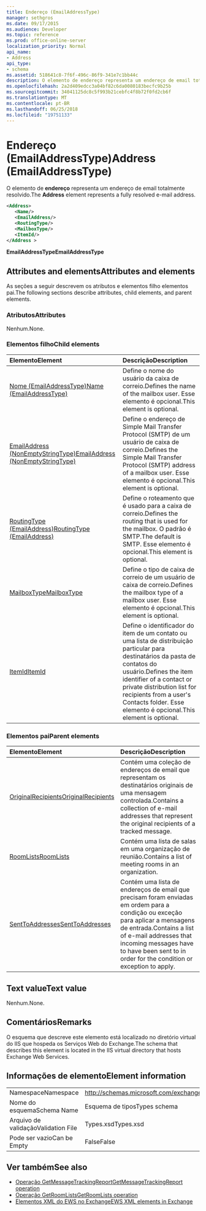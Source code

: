```yaml
---
title: Endereço (EmailAddressType)
manager: sethgros
ms.date: 09/17/2015
ms.audience: Developer
ms.topic: reference
ms.prod: office-online-server
localization_priority: Normal
api_name:
- Address
api_type:
- schema
ms.assetid: 518641c8-7f6f-496c-86f9-341e7c1bb44c
description: O elemento de endereço representa um endereço de email totalmente resolvido.
ms.openlocfilehash: 2a2d409edcc3a04bf82c6da0080183becfc9b25b
ms.sourcegitcommit: 34041125dc8c5f993b21cebfc4f8b72f0fd2cb6f
ms.translationtype: MT
ms.contentlocale: pt-BR
ms.lasthandoff: 06/25/2018
ms.locfileid: "19751133"
---
```

# <a name="address-emailaddresstype"></a><span data-ttu-id="d70c4-103">Endereço (EmailAddressType)</span><span class="sxs-lookup"><span data-stu-id="d70c4-103">Address (EmailAddressType)</span></span>

<span data-ttu-id="d70c4-104">O elemento de **endereço** representa um endereço de email totalmente resolvido.</span><span class="sxs-lookup"><span data-stu-id="d70c4-104">The **Address** element represents a fully resolved e-mail address.</span></span> 
  
```XML
<Address>
   <Name/>
   <EmailAddress/>
   <RoutingType/>
   <MailboxType/>
   <ItemId/>
</Address >
```

 <span data-ttu-id="d70c4-105">**EmailAddressType**</span><span class="sxs-lookup"><span data-stu-id="d70c4-105">**EmailAddressType**</span></span>
## <a name="attributes-and-elements"></a><span data-ttu-id="d70c4-106">Attributes and elements</span><span class="sxs-lookup"><span data-stu-id="d70c4-106">Attributes and elements</span></span>

<span data-ttu-id="d70c4-107">As seções a seguir descrevem os atributos e elementos filho elementos pai.</span><span class="sxs-lookup"><span data-stu-id="d70c4-107">The following sections describe attributes, child elements, and parent elements.</span></span>
  
### <a name="attributes"></a><span data-ttu-id="d70c4-108">Atributos</span><span class="sxs-lookup"><span data-stu-id="d70c4-108">Attributes</span></span>

<span data-ttu-id="d70c4-109">Nenhum.</span><span class="sxs-lookup"><span data-stu-id="d70c4-109">None.</span></span>
  
### <a name="child-elements"></a><span data-ttu-id="d70c4-110">Elementos filho</span><span class="sxs-lookup"><span data-stu-id="d70c4-110">Child elements</span></span>

|<span data-ttu-id="d70c4-111">**Elemento**</span><span class="sxs-lookup"><span data-stu-id="d70c4-111">**Element**</span></span>|<span data-ttu-id="d70c4-112">**Descrição**</span><span class="sxs-lookup"><span data-stu-id="d70c4-112">**Description**</span></span>|
|:-----|:-----|
|[<span data-ttu-id="d70c4-113">Nome (EmailAddressType)</span><span class="sxs-lookup"><span data-stu-id="d70c4-113">Name (EmailAddressType)</span></span>](name-emailaddresstype.md) <br/> |<span data-ttu-id="d70c4-114">Define o nome do usuário da caixa de correio.</span><span class="sxs-lookup"><span data-stu-id="d70c4-114">Defines the name of the mailbox user.</span></span> <span data-ttu-id="d70c4-115">Esse elemento é opcional.</span><span class="sxs-lookup"><span data-stu-id="d70c4-115">This element is optional.</span></span>  <br/> |
|[<span data-ttu-id="d70c4-116">EmailAddress (NonEmptyStringType)</span><span class="sxs-lookup"><span data-stu-id="d70c4-116">EmailAddress (NonEmptyStringType)</span></span>](emailaddress-nonemptystringtype.md) <br/> |<span data-ttu-id="d70c4-117">Define o endereço de Simple Mail Transfer Protocol (SMTP) de um usuário de caixa de correio.</span><span class="sxs-lookup"><span data-stu-id="d70c4-117">Defines the Simple Mail Transfer Protocol (SMTP) address of a mailbox user.</span></span> <span data-ttu-id="d70c4-118">Esse elemento é opcional.</span><span class="sxs-lookup"><span data-stu-id="d70c4-118">This element is optional.</span></span>  <br/> |
|[<span data-ttu-id="d70c4-119">RoutingType (EmailAddress)</span><span class="sxs-lookup"><span data-stu-id="d70c4-119">RoutingType (EmailAddress)</span></span>](routingtype-emailaddress.md) <br/> |<span data-ttu-id="d70c4-120">Define o roteamento que é usado para a caixa de correio.</span><span class="sxs-lookup"><span data-stu-id="d70c4-120">Defines the routing that is used for the mailbox.</span></span> <span data-ttu-id="d70c4-121">O padrão é SMTP.</span><span class="sxs-lookup"><span data-stu-id="d70c4-121">The default is SMTP.</span></span> <span data-ttu-id="d70c4-122">Esse elemento é opcional.</span><span class="sxs-lookup"><span data-stu-id="d70c4-122">This element is optional.</span></span>  <br/> |
|[<span data-ttu-id="d70c4-123">MailboxType</span><span class="sxs-lookup"><span data-stu-id="d70c4-123">MailboxType</span></span>](mailboxtype.md) <br/> |<span data-ttu-id="d70c4-124">Define o tipo de caixa de correio de um usuário de caixa de correio.</span><span class="sxs-lookup"><span data-stu-id="d70c4-124">Defines the mailbox type of a mailbox user.</span></span> <span data-ttu-id="d70c4-125">Esse elemento é opcional.</span><span class="sxs-lookup"><span data-stu-id="d70c4-125">This element is optional.</span></span>  <br/> |
|[<span data-ttu-id="d70c4-126">ItemId</span><span class="sxs-lookup"><span data-stu-id="d70c4-126">ItemId</span></span>](itemid.md) <br/> |<span data-ttu-id="d70c4-127">Define o identificador do item de um contato ou uma lista de distribuição particular para destinatários da pasta de contatos do usuário.</span><span class="sxs-lookup"><span data-stu-id="d70c4-127">Defines the item identifier of a contact or private distribution list for recipients from a user's Contacts folder.</span></span> <span data-ttu-id="d70c4-128">Esse elemento é opcional.</span><span class="sxs-lookup"><span data-stu-id="d70c4-128">This element is optional.</span></span>  <br/> |
   
### <a name="parent-elements"></a><span data-ttu-id="d70c4-129">Elementos pai</span><span class="sxs-lookup"><span data-stu-id="d70c4-129">Parent elements</span></span>

|<span data-ttu-id="d70c4-130">**Elemento**</span><span class="sxs-lookup"><span data-stu-id="d70c4-130">**Element**</span></span>|<span data-ttu-id="d70c4-131">**Descrição**</span><span class="sxs-lookup"><span data-stu-id="d70c4-131">**Description**</span></span>|
|:-----|:-----|
|[<span data-ttu-id="d70c4-132">OriginalRecipients</span><span class="sxs-lookup"><span data-stu-id="d70c4-132">OriginalRecipients</span></span>](originalrecipients.md) <br/> |<span data-ttu-id="d70c4-133">Contém uma coleção de endereços de email que representam os destinatários originais de uma mensagem controlada.</span><span class="sxs-lookup"><span data-stu-id="d70c4-133">Contains a collection of e-mail addresses that represent the original recipients of a tracked message.</span></span>  <br/> |
|[<span data-ttu-id="d70c4-134">RoomLists</span><span class="sxs-lookup"><span data-stu-id="d70c4-134">RoomLists</span></span>](roomlists.md) <br/> |<span data-ttu-id="d70c4-135">Contém uma lista de salas em uma organização de reunião.</span><span class="sxs-lookup"><span data-stu-id="d70c4-135">Contains a list of meeting rooms in an organization.</span></span>  <br/> |
|[<span data-ttu-id="d70c4-136">SentToAddresses</span><span class="sxs-lookup"><span data-stu-id="d70c4-136">SentToAddresses</span></span>](senttoaddresses.md) <br/> |<span data-ttu-id="d70c4-137">Contém uma lista de endereços de email que precisam foram enviadas em ordem para a condição ou exceção para aplicar a mensagens de entrada.</span><span class="sxs-lookup"><span data-stu-id="d70c4-137">Contains a list of e-mail addresses that incoming messages have to have been sent to in order for the condition or exception to apply.</span></span>  <br/> |
   
## <a name="text-value"></a><span data-ttu-id="d70c4-138">Text value</span><span class="sxs-lookup"><span data-stu-id="d70c4-138">Text value</span></span>

<span data-ttu-id="d70c4-139">Nenhum.</span><span class="sxs-lookup"><span data-stu-id="d70c4-139">None.</span></span>
  
## <a name="remarks"></a><span data-ttu-id="d70c4-140">Comentários</span><span class="sxs-lookup"><span data-stu-id="d70c4-140">Remarks</span></span>

<span data-ttu-id="d70c4-141">O esquema que descreve este elemento está localizado no diretório virtual do IIS que hospeda os Serviços Web do Exchange.</span><span class="sxs-lookup"><span data-stu-id="d70c4-141">The schema that describes this element is located in the IIS virtual directory that hosts Exchange Web Services.</span></span>
  
## <a name="element-information"></a><span data-ttu-id="d70c4-142">Informações de elemento</span><span class="sxs-lookup"><span data-stu-id="d70c4-142">Element information</span></span>

|||
|:-----|:-----|
|<span data-ttu-id="d70c4-143">Namespace</span><span class="sxs-lookup"><span data-stu-id="d70c4-143">Namespace</span></span>  <br/> |http://schemas.microsoft.com/exchange/services/2006/types  <br/> |
|<span data-ttu-id="d70c4-144">Nome do esquema</span><span class="sxs-lookup"><span data-stu-id="d70c4-144">Schema Name</span></span>  <br/> |<span data-ttu-id="d70c4-145">Esquema de tipos</span><span class="sxs-lookup"><span data-stu-id="d70c4-145">Types schema</span></span>  <br/> |
|<span data-ttu-id="d70c4-146">Arquivo de validação</span><span class="sxs-lookup"><span data-stu-id="d70c4-146">Validation File</span></span>  <br/> |<span data-ttu-id="d70c4-147">Types.xsd</span><span class="sxs-lookup"><span data-stu-id="d70c4-147">Types.xsd</span></span>  <br/> |
|<span data-ttu-id="d70c4-148">Pode ser vazio</span><span class="sxs-lookup"><span data-stu-id="d70c4-148">Can be Empty</span></span>  <br/> |<span data-ttu-id="d70c4-149">False</span><span class="sxs-lookup"><span data-stu-id="d70c4-149">False</span></span>  <br/> |
   
## <a name="see-also"></a><span data-ttu-id="d70c4-150">Ver também</span><span class="sxs-lookup"><span data-stu-id="d70c4-150">See also</span></span>

- [<span data-ttu-id="d70c4-151">Operação GetMessageTrackingReport</span><span class="sxs-lookup"><span data-stu-id="d70c4-151">GetMessageTrackingReport operation</span></span>](getmessagetrackingreport-operation.md) 
- [<span data-ttu-id="d70c4-152">Operação GetRoomLists</span><span class="sxs-lookup"><span data-stu-id="d70c4-152">GetRoomLists operation</span></span>](getroomlists-operation.md)
- [<span data-ttu-id="d70c4-153">Elementos XML do EWS no Exchange</span><span class="sxs-lookup"><span data-stu-id="d70c4-153">EWS XML elements in Exchange</span></span>](ews-xml-elements-in-exchange.md)

